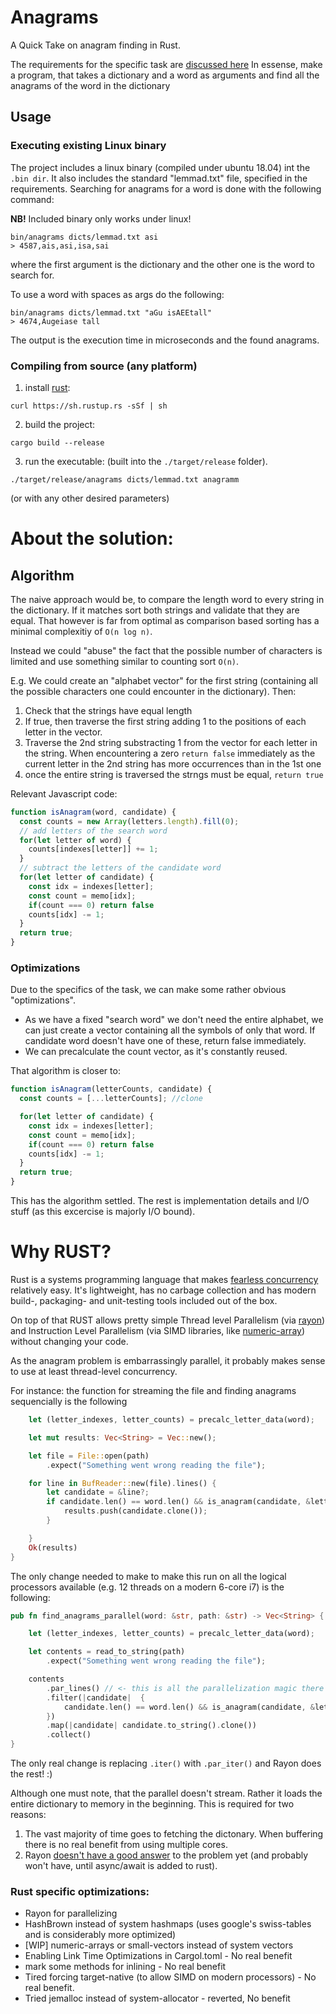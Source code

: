 # Anagrams
A Quick Take on anagram finding in Rust.

The requirements for the specific task are [discussed here](https://www.helmes.com/careers/challenge/?fbclid=IwAR24MjYoBzK-QNJSMeu_afxYtqJA42h-VmIxaC66b6nJgC16vx-CLq3y_sc)
In essense, make a program, that takes a dictionary and a word as arguments and find all the anagrams of the word in the dictionary

## Usage

### Executing existing Linux binary
The project includes a linux binary (compiled under ubuntu 18.04) int the `.bin dir`. It also includes the standard "lemmad.txt" file, specified in the requirements.
Searching for anagrams for a word is done with the following command:

**NB!** Included binary only works under linux!

```
bin/anagrams dicts/lemmad.txt asi
> 4587,ais,asi,isa,sai
```
where the first argument is the dictionary and the other one is the word to search for. 

To use a word with spaces as args do the following:
```
bin/anagrams dicts/lemmad.txt "aGu isAEEtall"
> 4674,Augeiase tall
```

The output is the execution time in microseconds and the found anagrams.

### Compiling from source (any platform)

1. install [rust](https://www.rust-lang.org/tools/install):
```
curl https://sh.rustup.rs -sSf | sh
```

2. build the project:
```
cargo build --release
```

3. run the executable: (built into the `./target/release` folder).
```
./target/release/anagrams dicts/lemmad.txt anagramm
```
(or with any other desired parameters)


# About the solution:

## Algorithm
The naive approach would be, to compare the length word to every string in the dictionary. If it matches sort both strings and validate that they are equal. That however is far from optimal as comparison based sorting has a minimal complexitiy of `O(n log n)`.

Instead we could "abuse" the fact that the possible number of characters is limited and use something similar to counting sort `O(n)`.

E.g. We could create an "alphabet vector" for the first string (containing all the possible characters one could encounter in the dictionary). Then:

1. Check that the strings have equal length
2. If true, then traverse the first string adding 1 to the positions of each letter in the vector.
3. Traverse the 2nd string substracting 1 from the vector for each letter in the string. When encountering a zero `return false` immediately as the current letter in the 2nd string has more occurrences than in the 1st one
4. once the entire string is traversed the strngs must be equal, `return true`

Relevant Javascript code:
```javascript
function isAnagram(word, candidate) {
  const counts = new Array(letters.length).fill(0);
  // add letters of the search word
  for(let letter of word) {
    counts[indexes[letter]] += 1;
  }
  // subtract the letters of the candidate word
  for(let letter of candidate) {
    const idx = indexes[letter];
    const count = memo[idx];
    if(count === 0) return false 
    counts[idx] -= 1;
  }
  return true;
}
```
### Optimizations
Due to the specifics of the task, we can make some rather obvious "optimizations".
* As we have a fixed "search word" we don't need the entire alphabet, we can just create a vector containing all the symbols of only that word. If candidate word doesn't have one of these, return false immediately.
* We can precalculate the count vector, as it's constantly reused.

That algorithm is closer to:
```javascript
function isAnagram(letterCounts, candidate) {
  const counts = [...letterCounts]; //clone

  for(let letter of candidate) {
    const idx = indexes[letter];
    const count = memo[idx];
    if(count === 0) return false 
    counts[idx] -= 1;
  }
  return true;
}
```

This has the algorithm settled. The rest is implementation details and I/O stuff (as this excercise is majorly I/O bound).


# Why RUST?
Rust is a systems programming language that makes [fearless concurrency](https://blog.knoldus.com/how-we-can-do-fearless-concurrency-in-rust/) relatively easy. It's lightweight, has no carbage collection and has modern build-, packaging- and unit-testing tools included out of the box.

On top of that RUST allows pretty simple Thread level Parallelism (via [rayon](https://github.com/rayon-rs/rayon)) and Instruction Level Parallelism (via SIMD libraries, like [numeric-array](https://github.com/novacrazy/numeric-array)) without changing your code.

As the anagram problem is embarrassingly parallel, it probably makes sense to use at least thread-level concurrency. 

For instance: the function for streaming the file and finding anagrams sequencially is the following
```rust
    let (letter_indexes, letter_counts) = precalc_letter_data(word);

    let mut results: Vec<String> = Vec::new();

    let file = File::open(path)
        .expect("Something went wrong reading the file");

    for line in BufReader::new(file).lines() {
        let candidate = &line?;
        if candidate.len() == word.len() && is_anagram(candidate, &letter_counts,  &letter_indexes) {
            results.push(candidate.clone());
        }

    }
    Ok(results)
}
```

The only change needed to make to make this run on all the logical processors available (e.g. 12 threads on a modern 6-core i7) is the following:
```rust
pub fn find_anagrams_parallel(word: &str, path: &str) -> Vec<String> {

    let (letter_indexes, letter_counts) = precalc_letter_data(word);

    let contents = read_to_string(path)
        .expect("Something went wrong reading the file");

    contents
        .par_lines() // <- this is all the parallelization magic there is
        .filter(|candidate|  {
            candidate.len() == word.len() && is_anagram(candidate, &letter_counts,  &letter_indexes)
        })
        .map(|candidate| candidate.to_string().clone())
        .collect()
}
```

The only real change is replacing `.iter()` with `.par_iter()` and Rayon does the rest! :)

Although one must note, that the parallel doesn't stream. Rather it loads the entire dictionary to memory in the beginning. This is required for two reasons:
1. The vast majority of time goes to fetching the dictonary. When buffering there is no real benefit from using multiple cores.
2. Rayon [doesn't have a good answer](https://users.rust-lang.org/t/rayon-parallelism-on-the-lines-of-a-text-file/12481) to the problem yet (and probably won't have, until async/await is added to rust).

### Rust specific optimizations:
* Rayon for parallelizing
* HashBrown instead of system hashmaps (uses google's swiss-tables and is considerably more optimized)
* [WIP] numeric-arrays or small-vectors instead of system vectors
* Enabling Link Time Optimizations in Cargol.toml - No real benefit
* mark some methods for inlining - No real benefit
* Tired forcing target-native (to allow SIMD on modern processors) - No real benefit.
* Tried jemalloc instead of system-allocator - reverted, No benefit

